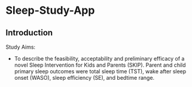 # Sleep-Study-App

## Introduction

Study Aims: 
- To describe the feasibility, acceptability and preliminary efficacy of a novel Sleep Intervention for Kids and Parents (SKIP). Parent and child primary sleep outcomes were total sleep time (TST), wake after sleep onset (WASO), sleep efficiency (SE), and bedtime range.
